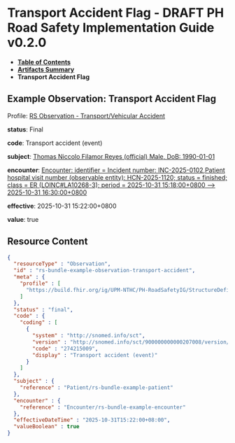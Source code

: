 # Transport Accident Flag - DRAFT PH Road Safety Implementation Guide v0.2.0

* [**Table of Contents**](toc.md)
* [**Artifacts Summary**](artifacts.md)
* **Transport Accident Flag**

## Example Observation: Transport Accident Flag

Profile: [RS Observation - Transport/Vehicular Accident](StructureDefinition-rs-observation-transport-vehicular-accident.md)

**status**: Final

**code**: Transport accident (event)

**subject**: [Thomas Niccolo Filamor Reyes (official) Male, DoB: 1990-01-01](Patient-rs-bundle-example-patient.md)

**encounter**: [Encounter: identifier = Incident number: INC-2025-0102,Patient hospital visit number (observable entity): HCN-2025-1120; status = finished; class = ER (LOINC#LA10268-3); period = 2025-10-31 15:18:00+0800 --> 2025-10-31 16:30:00+0800](Encounter-rs-bundle-example-encounter.md)

**effective**: 2025-10-31 15:22:00+0800

**value**: true



## Resource Content

```json
{
  "resourceType" : "Observation",
  "id" : "rs-bundle-example-observation-transport-accident",
  "meta" : {
    "profile" : [
      "https://build.fhir.org/ig/UPM-NTHC/PH-RoadSafetyIG/StructureDefinition/rs-observation-transport-vehicular-accident"
    ]
  },
  "status" : "final",
  "code" : {
    "coding" : [
      {
        "system" : "http://snomed.info/sct",
        "version" : "http://snomed.info/sct/900000000000207008/version/20241001",
        "code" : "274215009",
        "display" : "Transport accident (event)"
      }
    ]
  },
  "subject" : {
    "reference" : "Patient/rs-bundle-example-patient"
  },
  "encounter" : {
    "reference" : "Encounter/rs-bundle-example-encounter"
  },
  "effectiveDateTime" : "2025-10-31T15:22:00+08:00",
  "valueBoolean" : true
}

```
